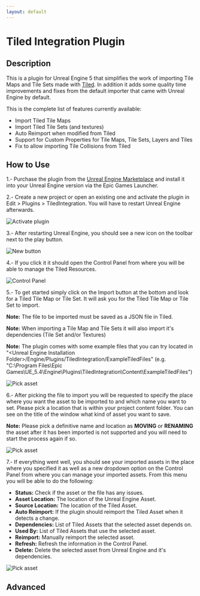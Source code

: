 ```yaml
---
layout: default
---
```


# Tiled Integration Plugin

## Description

This is a plugin for Unreal Engine 5 that simplifies the work of importing Tile Maps and Tile Sets made with [Tiled](https://www.mapeditor.org/). In addition it adds some quality time improvements and fixes from the default importer that came with Unreal Engine by default. 

This is the complete list of features currently available:

* Import Tiled Tile Maps
* Import Tiled Tile Sets (and textures)
* Auto Reimport when modified from Tiled
* Support for Custom Properties for Tile Maps, Tile Sets, Layers and Tiles
* Fix to allow importing Tile Collisions from Tiled

## How to Use
1.- Purchase the plugin from the [Unreal Engine Marketplace](https://www.unrealengine.com/marketplace/en-US/store) and install it into your Unreal Engine version via the Epic Games Launcher.

2.- Create a new project or open an existing one and activate the plugin in Edit > Plugins > TiledIntegration. You will have to restart Unreal Engine afterwards.

![Activate plugin](https://davidonete.github.io/assets/images/tiled_integration_plugin/activate_plugin.jpg)

3.- After restarting Unreal Engine, you should see a new icon on the toolbar next to the play button. 

![New button](https://davidonete.github.io/assets/images/tiled_integration_plugin/new_button.jpg)

4.- If you click it it should open the Control Panel from where you will be able to manage the Tiled Resources.

![Control Panel](https://davidonete.github.io/assets/images/tiled_integration_plugin/control_panel.jpg)

5.- To get started simply click on the Import button at the bottom and look for a Tiled Tile Map or Tile Set. It will ask you for the Tiled Tile Map or Tile Set to import.
   
**Note:** The file to be imported must be saved as a JSON file in Tiled.

**Note:** When importing a Tile Map and Tile Sets it will also import it's dependencies (Tile Set and/or Textures)

**Note:** The plugin comes with some example files that you can try located in "\<Unreal Engine Installation Folder\>/Engine/Plugins/TiledIntegration/ExampleTiledFiles" (e.g. "C:\Program Files\Epic Games\UE_5.4\Engine\Plugins\TiledIntegration\Content\ExampleTiledFiles")

![Pick asset](https://davidonete.github.io/assets/images/tiled_integration_plugin/pick_asset.jpg)

6.- After picking the file to import you will be requested to specify the place where you want the asset to be imported to and which name you want to set. Please pick a location that is within your project content folder. You can see on the title of the window what kind of asset you want to save.

**Note:** Please pick a definitive name and location as **MOVING** or **RENAMING** the asset after it has been imported is not supported and you will need to start the process again if so.

![Pick asset](https://davidonete.github.io/assets/images/tiled_integration_plugin/save_asset.jpg)

7.- If everything went well, you should see your imported assets in the place where you specified it as well as a new dropdown option on the Control Panel from where you can manage your imported assets. From this menu you will be able to do the following:
   - **Status:** Check if the asset or the file has any issues.
   - **Asset Location:** The location of the Unreal Engine Asset.
   - **Source Location:** The location of the Tiled Asset.
   - **Auto Reimport:** If the plugin should reimport the Tiled Asset when it detects a change.
   - **Dependencies:** List of Tiled Assets that the selected asset depends on.
   - **Used By:** List of Tiled Assets that use the selected asset.
   - **Reimport:** Manually reimport the selected asset.
   - **Refresh:** Refresh the information in the Control Panel.
   - **Delete:** Delete the selected asset from Unreal Engine and it's dependencies.

![Pick asset](https://davidonete.github.io/assets/images/tiled_integration_plugin/imported_assets.jpg)

## Advanced
